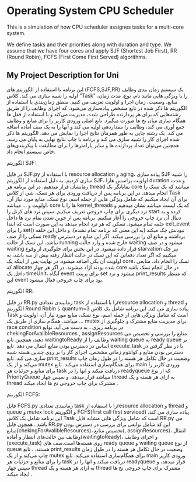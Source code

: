 # Operating System CPU Scheduler
This is a simulation of how CPU scheduler assignes tasks for a multi-core system.

We define tasks and their priorities along with duration and type. We assume that we have four cores and apply SJF (Shortest Job First), RR (Round Robin), FCFS (First Come First Served) algorithms. 

## My Project Description for Uni

این برنامه با استفاده از الگوریتم های (FCFS,SJF,RR) یک سیستم زمان بندی وظایف اولیه را شبیه سازی می کند. کلاس "Task" را با ویژگی هایی مانند نام، نوع، مدت زمان، منابع، وضعیت، زمان اجرا و اولویت تعریف می کنیم. منطق زمان‌بندی با استفاده از الگوریتم ها ذکر شده در تابع مشخص پیاده‌سازی
می‌شود، که اجرای وظایف را از طریق رشته‌هایی که برای هر پردازنده طراحی شده، مدیریت می‌کند و با استفاده از قفل ها همگام سازی میان نخ ها صورت میگیرد. تابع اصلی ورودی کاربر را برای منابع و وظایف جمع آوری می کند، وظایف را مقداردهی اولیه می کند و آنها را به یک صف آماده اضافه می کند. یک رشته چاپی به طور همزمان نتایج اجرا را نمایش می دهد. الگوریتم ها ذکر شده اجرای کار را شبیه سازی می کند و برنامه با چاپ نتایج نهایی به پایان می رسد. همچنین می‌توان تعداد پردازنده ها و سایر پارامترها را برای مطابقت با پیکربندی‌های خاص سیستم انجام داد.


الگوریتم SJF:

در فایل SJF.py با استفاده از resource allocation و aging، پیاده سازی SJF را شبیه سازی کردیم. به دلیل استفاده از الگوریتم SJF، اولویت پراسس هارا duration و مدت زمانشان قرار میدهیم. در این برنامه هر thread نمایانگر یک core میباشد که یک تسک را انجام میدهد.
در این برنامه پس از دریافت ورودی برای هر تسک، شی از کلاس Task برای آن ایجاد میکنیم که شامل ویژگی هایی از جمله اسم، نوع تسک، منابع مورد نیاز آن، اولویت و ... میباشد. core ها را با kernel_threads که یک لیست میباشد نشان میدهیم و ترد دیگری برای چاپ خروجی تعریف میکنیم. سپس ترد های کرنل را start کرده و به دنبال آن ترد چاپ خروجی را آغاز میکنیم. برنامه پس از جوین شدن تمام ترد ها داخل حلقه تمام میشود. تسکی که هر ترد انجام میدهد به این صورت است که ابندا exit_event را برای set() نبودنش چک میکند (به این معنی که برنامه تمام نشده). و داخل این حلقه تسکی را از صف ready برداشته و منابع آن را بررسی میکند. اگر این منابع در دسترس نباشد، این تسک از حالت running خارج شده و وارد حالت waiting میشود و در صف waiting قرار داده میشود. در این بخش برای جلوگیری از وقوع starvation نیز چک میکنیم که اگر تعداد دفعاتی که این تسک در حالت انتظار رفته بیش از سه باشد، به اولویت آن یکی اضافه میشود. در نهایت پس از اینکه یک core، تسک را انجام داد، منابعی که allocate شده بودند آزاد میشوند. در اگر هر چهار core در حال انجام تسک باشد داخل یک timeUnit، آنگاه event برای پرینت set میشود و ترد print_results که منتظر این event بود برای چاپ خروجی فعال میشود.



الگوریتم RR:

در فایل RR.py زمانبندی  تعدادی task را با استفاده ازresource allocation  و thread و الگوریتم Round Robin با quantum=3  پیاده سازی می کند. این برنامه شامل یک کلاس Task است که شامل ویژگی هایی از جمله اسم، نوع تسک، منابع مورد نیاز آن، اولویت و ... میباشد. همگام سازی از طریق یک mutex برای مدیریت منابع مشترک و جلوگیری از race condition در برنامه ریزی ، به دست می آید. توابع chekingForAvalibleResources , assignResources منابع را بررسی و تخصیص می دهند، همچنین تابع waitingtoReady وظایف را از waiting queue به ready queue بر اساس در دسترس بودن منابع انتقال می دهد. تابع execute_task با در نظر گرفتن در دسترس بودن منابع و کوانتوم زمانی مشخص، اجرای کار را بر روی چندین هسته شبیه سازی می کند. تابع print_results وضعیت در حال تکامل هر هسته را در طول زمان چاپ می‌کند و از یک mutex برای همگام‌سازی استفاده می‌کند. تابع main ورودی کاربر را برای منابع و جزئیات هر task دریافت میکند و انها را در readyqueue که از نوع PriorityQueue میباشد قرار میدهد، و سپس چهار thread به ازای هر هسته و یک thread مشترک برای چاپ خروجی نخ ها ایجاد میکند . 


الگوریتم FCFS:

فایل FCFS.py زمانبندی  تعدادی task را با استفاده ازresource allocation  و thread و queue و mutex lock و الگوریتم FCFS(first call first serviced) پیاده سازی می کند. این برنامه شامل یک کلاس Task است که شامل ویژگی هایی مشابه فایل RR.py می باشد . همچون فایل RR.py این کد شامل توابعی برای بررسی در دسترس بودن منابع(chekingForAvalibleResources)، تخصیص منابع(, assignResources)، انتقال وظایف بین حالت‌های انتظار و آماده(waitingtoReady)، و اجرای وظایف (execute_task) روی هسته‌ها است.صف های ready queue و waiting queue از نوع queue هستند. . تابع print_results وضعیت در حال تکامل هر هسته را در طول زمان چاپ می‌کند و از یک mutex برای همگام‌سازی استفاده می‌کند. تابع main ورودی کاربر را برای منابع و جزئیات هر task دریافت میکند و انها را در readyqueue قرار میدهد، و سپس چهار thread به ازای هر هسته و یک thread مشترک برای چاپ خروجی نخ ها ایجاد میکند . 
